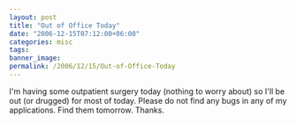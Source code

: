 ```yaml
---
layout: post
title: "Out of Office Today"
date: "2006-12-15T07:12:00+06:00"
categories: misc 
tags: 
banner_image: 
permalink: /2006/12/15/Out-of-Office-Today
---
```


I'm having some outpatient surgery today (nothing to worry about) so I'll be out (or drugged) for most of today. Please do not find any bugs in any of my applications. Find them tomorrow. Thanks.